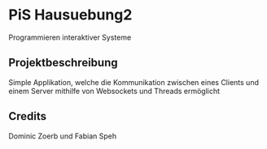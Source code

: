 # PiS Hausuebung2
Programmieren interaktiver Systeme

## Projektbeschreibung

Simple Applikation, welche die Kommunikation zwischen eines Clients und einem Server mithilfe von Websockets und Threads ermöglicht

## Credits

Dominic Zoerb und Fabian Speh
